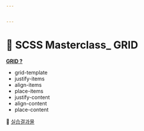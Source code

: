 ```yaml
---


---
```


<h1 id="👑-scss-masterclass_-grid">👑 SCSS Masterclass_ GRID</h1>
<p><a href="https://github.com/gay0ung/TIL_note/blob/master/FLEX&amp;GRID/Theory/GIRD.md"><strong>GRID ?</strong></a></p>
<ul>
<li>grid-template</li>
<li>justify-items</li>
<li>align-items</li>
<li>place-items</li>
<li>justify-content</li>
<li>align-content</li>
<li>place-content</li>
</ul>
<p>👏 <a href="https://github.com/gay0ung/TIL_note/tree/master/FLEX&amp;GRID/GRID">실습결과물</a></p>

